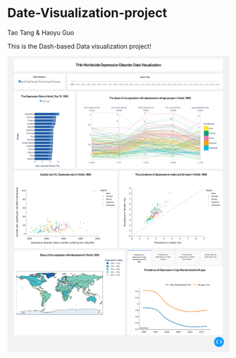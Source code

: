 # Date-Visualization-project
Tao Tang &amp; Haoyu Guo

This is the Dash-based Data visualization project!

![alt text](https://github.com/TTTTao725/Data-Visualization-project/blob/master/pic/overview.png?raw=true)
